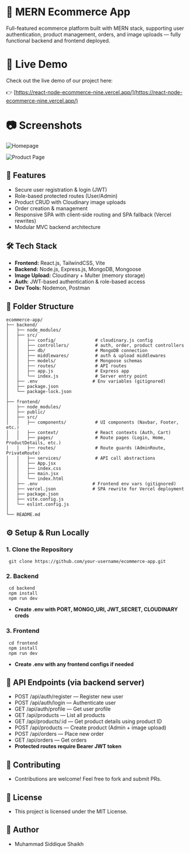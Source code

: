 # 🛒 MERN Ecommerce App
Full-featured ecommerce platform built with MERN stack, supporting user authentication, product management, orders, and image uploads — fully functional backend and frontend deployed.

# 🚀 Live Demo

Check out the live demo of our project here:

👉 [https://react-node-ecommerce-nine.vercel.app/](https://react-node-ecommerce-nine.vercel.app/)

# 📷 Screenshots

![Homepage](https://res.cloudinary.com/dauvdrmb7/image/upload/v1754827337/Screenshot_2025-08-10_172623_djw6ik.png)

![Product Page](https://res.cloudinary.com/dauvdrmb7/image/upload/v1754827327/Screenshot_2025-08-10_172736_ckqdpf.png)


## 🔧 Features
- Secure user registration & login (JWT)
- Role-based protected routes (User/Admin)
- Product CRUD with Cloudinary image uploads
- Order creation & management
- Responsive SPA with client-side routing and SPA fallback (Vercel rewrites)
- Modular MVC backend architecture
  

## 🛠️ Tech Stack
- **Frontend:** React.js, TailwindCSS, Vite
- **Backend:** Node.js, Express.js, MongoDB, Mongoose
- **Image Upload:** Cloudinary + Multer (memory storage)
- **Auth:** JWT-based authentication & role-based access
- **Dev Tools:** Nodemon, Postman


## 📁 Folder Structure

```
ecommerce-app/
├── backend/
│   ├── node_modules/
│   ├── src/
│   │   ├── config/               # cloudinary.js config
│   │   ├── controllers/          # auth, order, product controllers
│   │   ├── db/                   # MongoDB connection
│   │   ├── middlewares/          # auth & upload middlewares
│   │   ├── models/               # Mongoose schemas
│   │   ├── routes/               # API routes
│   │   ├── app.js                # Express app
│   │   └── index.js              # Server entry point
│   ├── .env                     # Env variables (gitignored)
│   ├── package.json
│   └── package-lock.json
│
├── frontend/
│   ├── node_modules/
│   ├── public/
│   ├── src/
│   │   ├── components/           # UI components (Navbar, Footer, etc.)
│   │   ├── context/              # React contexts (Auth, Cart)
│   │   ├── pages/                # Route pages (Login, Home, ProductDetails, etc.)
│   │   ├── routes/               # Route guards (AdminRoute, PrivateRoute)
│   │   ├── services/             # API call abstractions
│   │   ├── App.jsx
│   │   ├── index.css
│   │   ├── main.jsx
│   │   └── index.html
│   ├── .env                     # Frontend env vars (gitignored)
│   ├── vercel.json              # SPA rewrite for Vercel deployment
│   ├── package.json
│   ├── vite.config.js
│   └── eslint.config.js
│
└── README.md

```

## ⚙️ Setup & Run Locally

### 1. Clone the Repository
```
 git clone https://github.com/your-username/ecommerce-app.git
 ```
 
### 2. Backend
```
 cd backend
 npm install
 npm run dev
```
- **Create .env with PORT, MONGO_URI, JWT_SECRET, CLOUDINARY creds**

  
### 3. Frontend
```
 cd frontend
 npm install
 npm run dev
  ```
- **Create .env with any frontend configs if needed**
  
## 📡 API Endpoints (via backend server)

- POST /api/auth/register — Register new user
- POST /api/auth/login — Authenticate user
- GET /api/auth/profile — Get user profile
- GET /api/products — List all products
- GET /api/products/:id — Get product details using product ID
- POST /api/products — Create product (Admin + image upload)
- POST /api/orders — Place new order
- GET /api/orders — Get orders
- **Protected routes require Bearer JWT token**


## 🤝 Contributing
- Contributions are welcome! Feel free to fork and submit PRs.

## 🪪 License
- This project is licensed under the MIT License.

## 👤 Author
- Muhammad Siddique Shaikh

